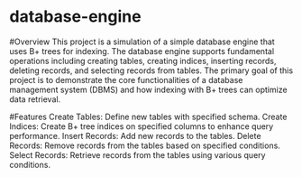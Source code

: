 # database-engine
#Overview
This project is a simulation of a simple database engine that uses B+ trees for indexing. The database engine supports fundamental operations including creating tables, creating indices, inserting records, deleting records, and selecting records from tables. The primary goal of this project is to demonstrate the core functionalities of a database management system (DBMS) and how indexing with B+ trees can optimize data retrieval.

#Features
Create Tables: Define new tables with specified schema.
Create Indices: Create B+ tree indices on specified columns to enhance query performance.
Insert Records: Add new records to the tables.
Delete Records: Remove records from the tables based on specified conditions.
Select Records: Retrieve records from the tables using various query conditions.
